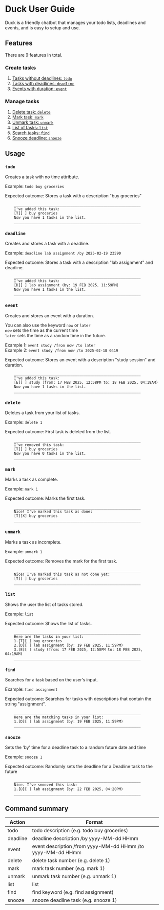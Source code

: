 # Duck User Guide

Duck is a friendly chatbot that manages your todo lists, deadlines and events,
and is easy to setup and use. 

## Features
There are 9 features in total.

### Create tasks
1. [Tasks without deadlines: `todo`](#todo)
2. [Tasks with deadlines: `deadline`](#deadline)
3. [Events with duration: `event`](#event)

### Manage tasks
1. [Delete task: `delete`](#delete)
2. [Mark task: `mark`](#mark)
3. [Unmark task: `unmark`](#unmark)
4. [List of tasks: `list`](#list)
5. [Search tasks: `find`](#find)
6. [Snooze deadline: `snooze`](#snooze)

## Usage
### `todo`

Creates a task with no time attribute.

Example: `todo buy groceries`

Expected outcome: Stores a task with a description "buy groceries"

```
    __________________________________________________________
    I've added this task:
    [T][ ] buy groceries
    Now you have 1 tasks in the list.
    __________________________________________________________
```

### `deadline`

Creates and stores a task with a deadline.

Example: `deadline lab assignment /by 2025-02-19 23590`

Expected outcome: Stores a task with a description "lab assignment" and deadline.

```
    __________________________________________________________
    I've added this task:
    [D][ ] lab assignment (by: 19 FEB 2025, 11:59PM)
    Now you have 1 tasks in the list.
    __________________________________________________________
```

### `event`

Creates and stores an event with a duration.

You can also use the keyword `now` or `later`  
`now` sets the time as the current time  
`later` sets the time as a random time in the future.

Example 1: `event study /from now /to later`  
Example 2: `event study /from now /to 2025-02-18 0419`

Expected outcome: Stores an event with a description "study session" and duration.

```
    __________________________________________________________
    I've added this task:
    [E][ ] study (from: 17 FEB 2025, 12:58PM to: 18 FEB 2025, 04:19AM)
    Now you have 1 tasks in the list.
    __________________________________________________________
```

### `delete`

Deletes a task from your list of tasks.

Example: `delete 1`

Expected outcome: First task is deleted from the list.

```
    __________________________________________________________
    I've removed this task:
    [T][ ] buy groceries
    Now you have 0 tasks in the list.
    __________________________________________________________
```

### `mark`

Marks a task as complete.

Example: `mark 1`

Expected outcome: Marks the first task.

```
    __________________________________________________________
    Nice! I've marked this task as done:
    [T][X] buy groceries
    __________________________________________________________
```

### `unmark`

Marks a task as incomplete.

Example: `unmark 1`

Expected outcome: Removes the mark for the first task.

```
    __________________________________________________________
    Nice! I've marked this task as not done yet:
    [T][ ] buy groceries
    __________________________________________________________
```

### `list`
Shows the user the list of tasks stored.

Example: `list`

Expected outcome: Shows the list of tasks.

```
    __________________________________________________________
    Here are the tasks in your list:
    1.[T][ ] buy groceries
    2.[D][ ] lab assignment (by: 19 FEB 2025, 11:59PM)
    3.[E][ ] study (from: 17 FEB 2025, 12:58PM to: 18 FEB 2025, 04:19AM)
    __________________________________________________________
```

### `find`

Searches for a task based on the user's input.

Example: `find assignment`

Expected outcome: Searches for tasks with descriptions that contain the string "assignment".

```
    __________________________________________________________
    Here are the matching tasks in your list:
    1.[D][ ] lab assignment (by: 19 FEB 2025, 11:59PM)
    __________________________________________________________
```

### `snooze`

Sets the 'by' time for a deadline task to a random future date and time

Example: `snooze 1`

Expected outcome: Randomly sets the deadline for a Deadline task to the future

```
    __________________________________________________________
    Nice. I've snoozed this task:
    1.[D][ ] lab assignment (by: 22 FEB 2025, 04:20PM)
    __________________________________________________________
```

## Command summary

| Action   | Format                                                      |
|----------|-------------------------------------------------------------|
| todo     | todo description (e.g. todo buy groceries)                  |
| deadline | deadline description /by yyyy-MM-dd HHmm                    |
| event    | event description /from yyyy-MM-dd HHmm /to yyyy-MM-dd HHmm |
| delete   | delete task number (e.g. delete 1)                          |
| mark     | mark task number (e.g. mark 1)                              |
| unmark   | unmark task number (e.g. unmark 1)                          |
| list     | list                                                        |
| find     | find keyword (e.g. find assignment)                         |
| snooze   | snooze deadline task (e.g. snooze 1)                        |

